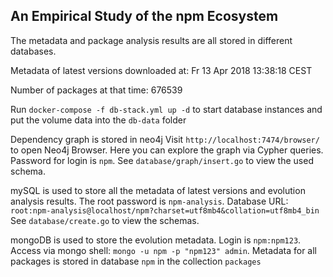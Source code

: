 ## An Empirical Study of the npm Ecosystem

The metadata and package analysis results are all stored in different databases.

Metadata of latest versions downloaded at:
Fr 13 Apr 2018 13∶38∶18 CEST

Number of packages at that time: 676539

Run `docker-compose -f db-stack.yml up -d` to start database instances and put the volume data into the `db-data` folder

Dependency graph is stored in neo4j
Visit `http://localhost:7474/browser/` to open Neo4j Browser. Here you can explore the graph via Cypher queries.
Password for login is `npm`.
See `database/graph/insert.go` to view the used schema.

mySQL is used to store all the metadata of latest versions and evolution analysis results.
The root password is `npm-analysis`.
Database URL: `root:npm-analysis@localhost/npm?charset=utf8mb4&collation=utf8mb4_bin`
See `database/create.go` to view the schemas.

mongoDB is used to store the evolution metadata.
Login is `npm:npm123`.
Access via mongo shell: `mongo -u npm -p "npm123" admin`.
Metadata for all packages is stored in database `npm` in the collection `packages`

